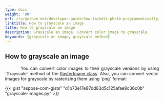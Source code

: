```yaml
---
type: docs
weight: '90'
url: /ru/python-net/developer-guide/how-to/edit-photo-programmatically/grayscale-image
linktitle: How to grayscale an image
title: How to grayscale an image
description: Grayscale an image. Convert color image to grayscale.
keywords: [grayscale an image, grayscale method]
---
```


## How to grayscale an image

<p align='justify'>
&nbsp;&nbsp;&nbsp;&nbsp;&nbsp;&nbsp;&nbsp;&nbsp;
You can convert color images to their grayscale versions by using `Grayscale` method of the <a href="https://reference.aspose.com/imaging/ru/python-net/aspose.imaging/rasterimage/">RasterImage class</a>. Also, you can convert vector images for grayscale by rasterizing them using `png` format:
</p>

{{< gist "aspose-com-gists" "d1b73e17e87dd83d5c125afae9c36c0b" "grayscale-images.py" >}}

